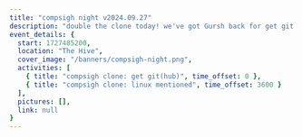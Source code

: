```yaml
---
title: "compsigh night v2024.09.27"
description: "double the clone today! we've got Gursh back for get git part two, then Tao the CLI/TUI wizard himself sharing his setup secrets."
event_details: {
  start: 1727485200,
  location: "The Hive",
  cover_image: "/banners/compsigh-night.png",
  activities: [
    { title: "compsigh clone: get git(hub)", time_offset: 0 },
    { title: "compsigh clone: linux mentioned", time_offset: 3600 }
  ],
  pictures: [],
  link: null
}
---
```

